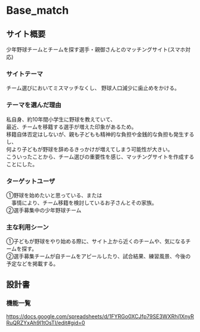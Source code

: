 # Base_match

## サイト概要
少年野球チームとチームを探す選手・親御さんとのマッチングサイト(スマホ対応)

### サイトテーマ
チーム選びにおいてミスマッチなくし、
野球人口減少に歯止めをかける。

### テーマを選んだ理由
私自身、約10年間小学生に野球を教えていて、<br>
最近、チームを移籍する選手が増えた印象があるため。<br>
移籍自体否定はしないが、親も子どもも精神的な負担や金銭的な負担も発生するし、<br>
何より子どもが野球を辞めるきっかけが増えてしまう可能性が大きい。<br>
こういったことから、チーム選びの重要性を感じ、マッチングサイトを作成することにした。

### ターゲットユーザ
①野球を始めたいと思っている、または<br>
　事情により、チーム移籍を検討しているお子さんとその家族。<br>
②選手募集中の少年野球チーム

### 主な利用シーン
①子どもが野球をやり始める際に、サイト上から近くのチームや、気になるチームを探す。<br>
②選手募集チームが自チームをアピールしたり、試合結果、練習風景、今後の予定などを掲載する。

## 設計書

### 機能一覧
https://docs.google.com/spreadsheets/d/1FYRGo0XCJfp79SE3WXRhj1XnyRRuQRZYxAh9I1tOsTI/edit#gid=0